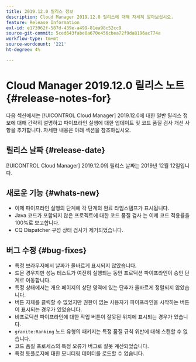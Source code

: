 ```yaml
---
title: 2019.12.0 릴리스 정보
description: Cloud Manager 2019.12.0 릴리스에 대해 자세히 알아보십시오.
feature: Release Information
exl-id: e173962f-587d-439e-a499-81ea98c52cc9
source-git-commit: 5ced643fabe0a670e456cbea72f9da8196ac774a
workflow-type: tm+mt
source-wordcount: '221'
ht-degree: 4%

---
```


# Cloud Manager 2019.12.0 릴리스 노트 {#release-notes-for}

다음 섹션에서는 [!UICONTROL Cloud Manager] 2019.12.0에 대한 일반 릴리스 정보에 대해 간략히 설명하고 파이프라인 실행에 대한 업데이트 및 코드 품질 검사 개선 사항을 추가합니다.
자세한 내용은 아래 섹션을 참조하십시오.

## 릴리스 날짜 {#release-date}

[!UICONTROL Cloud Manager] 2019.12.0의 릴리스 날짜는 2019년 12월 12일입니다.

## 새로운 기능 {#whats-new}

* 이제 파이프라인 실행의 단계에 각 단계의 완료 타임스탬프가 표시됩니다.
* Java 코드가 포함되지 않은 프로젝트에 대한 코드 품질 검사 는 이제 코드 적용률을 100%로 보고합니다.
* CQ Dispatcher 구성 상태 검사가 제거되었습니다.

## 버그 수정 {#bug-fixes}

* 특정 브라우저에서 날짜가 올바르게 표시되지 않았습니다.
* 드문 경우지만 성능 테스트가 여전히 실행되는 동안 프로덕션 파이프라인이 승인 단계로 이동합니다.
* 특정 상태에서는 개요 페이지의 상단 영역에 있는 단추가 올바르게 정렬되지 않았습니다.
* 버튼 자체를 클릭할 수 없었지만 권한이 없는 사용자가 파이프라인을 시작하는 버튼이 표시되는 경우가 있었습니다.
* 비프로덕션 파이프라인에 대한 작업 버튼이 잘못된 위치에 표시되는 경우가 있습니다.
* `granite:Ranking` 노드 유형의 패키지는 특정 품질 규칙 위반에 대해 스캔할 수 없습니다.
* 코드 품질 프로세스의 특정 오류가 버그로 잘못 계산되었습니다.
* 특정 토폴로지에 대한 모니터링 데이터를 로드할 수 없습니다.
